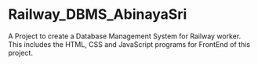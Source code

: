 # Railway_DBMS_AbinayaSri
A Project to create a Database Management System for Railway worker. This includes the HTML, CSS and JavaScript programs for FrontEnd of this project.
